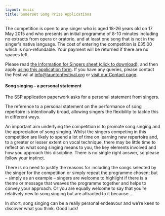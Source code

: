 ```yaml
---
layout: music
title: Somerset Song Prize Applications
---
```


<p>The competition is open to any singer who is aged 18-26 years old on 17 May 2015 and who presents an initial programme of 8-10 minutes including no extracts from opera or oratorio, and at least one song that is not in the singer's native language. The cost of entering the competition is £35.00 which is non-refundable. Your payment will be returned if there are no spaces left.</p>
<p>Please read <a href="/wp-content/uploads/2014/02/SSP2015-Information-for-singers.pdf">the Information for Singers sheet (click to download)</a>, and then apply <a href="/wp-content/uploads/2014/02/SSP2015-Application-form.pdf">using this application form</a>. If you have any queries, please contact the Festival at <a href="mailto:info@tauntonfestival.org">info@tauntonfestival.org</a> or <a href="/contact-us/" title="Contact Us">visit our Contact page</a>.</p>
<h4>Song singing &#8211; a personal statement</h4>
<p>The SSP application paperwork asks for a personal statement from singers. </p>
<p>The reference to a personal statement on the performance of song repertoire is intentionally broad, allowing singers the flexibility to tackle this in different ways. </p>
<p>An important aim underlying the competition is to promote song singing and the appreciation of song singing. Whilst the singers competing in this competition are likely to spend a lot of time on learning new repertoire and, to a greater or lesser extent on vocal technique, there may be little time to reflect on what song singing means to you, the key elements involved and how you approach this discipline. There is no single right answer, so please follow your instinct. </p>
<p>There is no need to justify the reasons for including the songs selected by the singer for the competition or simply repeat the programme chosen; but &#8211; simply as an example &#8211; singers are welcome to highlight if there is a theme or message that weaves the programme together and helps to convey your approach. Or you are equally welcome to say that you&#8217;re relatively new to song singing but are attracted to it because&#8230;. </p>
<p>In short, song singing can be a really personal endeavour and we&#8217;re keen to discover what you think. Good luck!</p>
